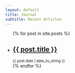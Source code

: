 ```yaml
---
layout: default
title: Journal
subtitle: Recent Articles
---
```

 
<ul>
{% for post in site.posts %}
  <li>
  <div class="index-post">
    <a class="index-post-item" href="{{ post.url }}">
      <h2>{{ post.title }}</h2>
    </a> 
  </div>
  <div class="index-post">
    <small class="index-post-item">{{ post.date | date_to_string }}</small>
  </div>
  </li>
{% endfor %}
</ul>
